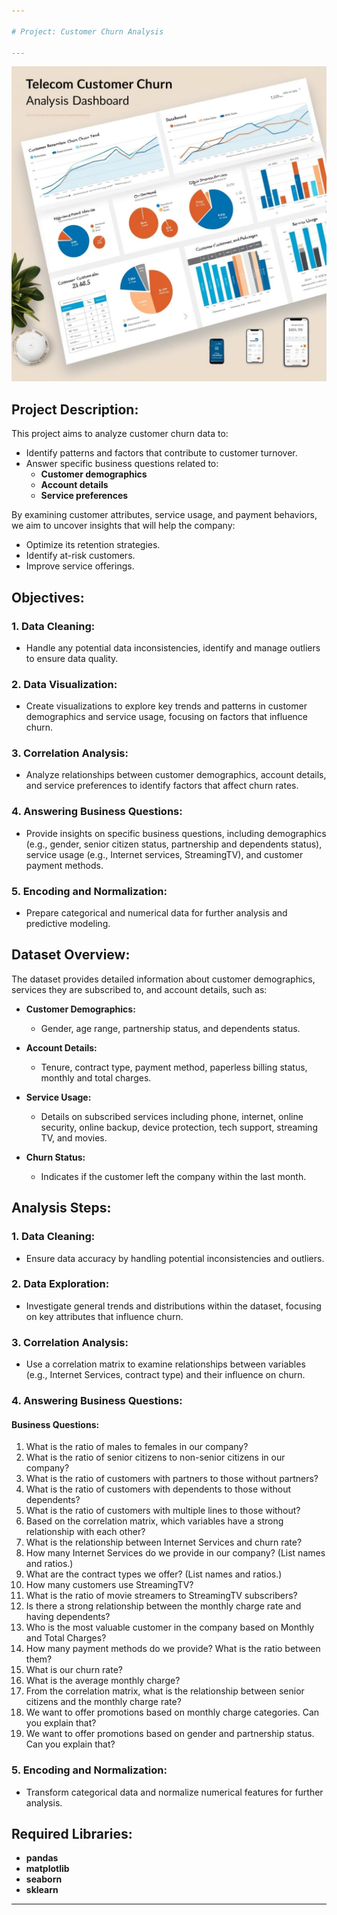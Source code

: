 ```yaml
---

# Project: Customer Churn Analysis

---
```


![Project Overview]( Telco_Customer_Churn_image.jpg)

## Project Description:
This project aims to analyze customer churn data to:

- Identify patterns and factors that contribute to customer turnover.
- Answer specific business questions related to:
  - **Customer demographics**
  - **Account details**
  - **Service preferences**

By examining customer attributes, service usage, and payment behaviors, we aim to uncover insights that will help the company:

- Optimize its retention strategies.
- Identify at-risk customers.
- Improve service offerings.

## Objectives:

### 1. Data Cleaning:
   - Handle any potential data inconsistencies, identify and manage outliers to ensure data quality.

### 2. Data Visualization:
   - Create visualizations to explore key trends and patterns in customer demographics and service usage, focusing on factors that influence churn.

### 3. Correlation Analysis:
   - Analyze relationships between customer demographics, account details, and service preferences to identify factors that affect churn rates.

### 4. Answering Business Questions:
   - Provide insights on specific business questions, including demographics (e.g., gender, senior citizen status, partnership and dependents status), service usage (e.g., Internet services, StreamingTV), and customer payment methods.

### 5. Encoding and Normalization:
   - Prepare categorical and numerical data for further analysis and predictive modeling.

## Dataset Overview:
The dataset provides detailed information about customer demographics, services they are subscribed to, and account details, such as:

- **Customer Demographics:**
   - Gender, age range, partnership status, and dependents status.

- **Account Details:**
   - Tenure, contract type, payment method, paperless billing status, monthly and total charges.

- **Service Usage:**
   - Details on subscribed services including phone, internet, online security, online backup, device protection, tech support, streaming TV, and movies.

- **Churn Status:**
   - Indicates if the customer left the company within the last month.

## Analysis Steps:

### 1. Data Cleaning:
   - Ensure data accuracy by handling potential inconsistencies and outliers.

### 2. Data Exploration:
   - Investigate general trends and distributions within the dataset, focusing on key attributes that influence churn.

### 3. Correlation Analysis:
   - Use a correlation matrix to examine relationships between variables (e.g., Internet Services, contract type) and their influence on churn.

### 4. Answering Business Questions:

#### Business Questions:
   1. What is the ratio of males to females in our company?
   2. What is the ratio of senior citizens to non-senior citizens in our company?
   3. What is the ratio of customers with partners to those without partners?
   4. What is the ratio of customers with dependents to those without dependents?
   5. What is the ratio of customers with multiple lines to those without?
   6. Based on the correlation matrix, which variables have a strong relationship with each other?
   7. What is the relationship between Internet Services and churn rate?
   8. How many Internet Services do we provide in our company? (List names and ratios.)
   9. What are the contract types we offer? (List names and ratios.)
   10. How many customers use StreamingTV?
   11. What is the ratio of movie streamers to StreamingTV subscribers?
   12. Is there a strong relationship between the monthly charge rate and having dependents?
   13. Who is the most valuable customer in the company based on Monthly and Total Charges?
   14. How many payment methods do we provide? What is the ratio between them?
   15. What is our churn rate?
   16. What is the average monthly charge?
   17. From the correlation matrix, what is the relationship between senior citizens and the monthly charge rate?
   18. We want to offer promotions based on monthly charge categories. Can you explain that?
   19. We want to offer promotions based on gender and partnership status. Can you explain that?

### 5. Encoding and Normalization:
   - Transform categorical data and normalize numerical features for further analysis.

## Required Libraries:
- **pandas**
- **matplotlib**
- **seaborn**
- **sklearn**

---

